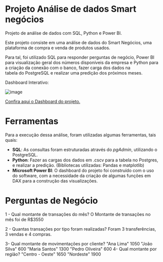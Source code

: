 # Projeto Análise de dados Smart negócios 

Projeto de análise de dados com SQL, Python  e Power BI. 

Este projeto consiste em uma análise de dados do Smart Negócios, uma plataforma de compra e venda de produtos usados. 

Para tal, foi utilizado SQL para responder perguntas de negócio, Power BI para visualização geral dos números disponíveis da empresa e Python para a criação da conexão com o banco, fazer carga dos dados na tabela do PostgreSQL e realizar uma predição dos próximos meses. 



Dashboard Interativo:

![image](https://github.com/Sabr2na/Projeto1-/assets/156133566/bba5a9e7-0e4c-44d1-bdc3-fa116291a4fc)




[Confira aqui o Dashboard do projeto.](https://app.powerbi.com/groups/me/reports/c9252681-c97a-4f37-906a-d3b8696af7c2/ReportSection?experience=power-bi)



# Ferramentas

Para a execução dessa análise, foram utilizadas algumas ferramentas, tais quais:
- **SQL**: As consultas foram estruturadas através do *pgAdmin*, utilizando o PostgreSQL. 
- **Python**: Fazer as cargas dos dados em .cscv para a tabela no Postgres, e realizar a predição. (Bibliotecas utilizadas: Pandas e matplotlib) 
- **Microsoft Power BI**: O dashboard do projeto foi construído com o uso do software, com a necessidade da criação de algumas funções em DAX para a construção das visualizações.

# Perguntas de Negócio 

1 - Qual montante de transações do mês? 
O Montante de transações no mês foi de R$3550 

2 - Quantas transações por tipo foram realizadas? 
Foram 3 transferências, 3 vendas e 4 compras. 

3- Qual montante de movimentações por cliente? 
"Ana Lima"	1050
"João Silva"	600
"Maria Santos"	1300
"Pedro Oliveira"	600
4- Qual montante  por região? 
"Centro - Oeste"	1650
"Nordeste"	1900













